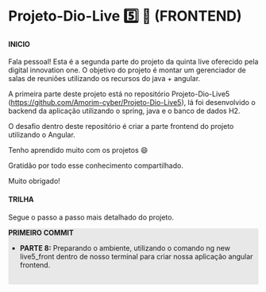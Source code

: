 # Projeto-Dio-Live :five: :rocket: (FRONTEND)​

#### INICIO

Fala pessoal! Esta é a segunda parte do projeto da quinta live oferecido pela digital innovation one. O objetivo do projeto é montar um gerenciador de salas de reuniões utilizando os recursos do java + angular.

A primeira parte deste projeto está no repositório Projeto-Dio-Live5 (https://github.com/Amorim-cyber/Projeto-Dio-Live5), lá foi desenvolvido o backend da aplicação utilizando o spring, java e o banco de dados H2.

O desafio dentro deste repositório é criar a parte frontend do projeto utilizando o Angular.

Tenho aprendido muito com os projetos :smile:

Gratidão por todo esse conhecimento compartilhado.

Muito obrigado!

#### TRILHA

Segue o passo a passo mais detalhado do projeto.

<div style="background-color: #E8E8E8; border-radius: 3px;">
   <p><strong>PRIMEIRO COMMIT</strong></p>
    <ul>
        <li><strong>PARTE 8:</strong> Preparando o ambiente, utilizando o comando ng new live5_front dentro de nosso terminal para criar nossa aplicação angular frontend.</li>
    </ul>
    <br>
</div> 

